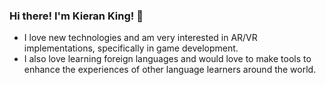 ### Hi there! I'm Kieran King! 👋
- I love new technologies and am very interested in AR/VR implementations, specifically in game development.
- I also love learning foreign languages and would love to make tools to enhance the experiences of other language learners around the world.
